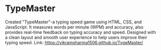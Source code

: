 # TypeMaster
Created "TypeMaster"-a typing speed game using HTML, CSS, and JavaScript. It measures words per minute (WPM) and accuracy, also provides real-time feedback on typing accuracy and speed. Designed with a clean layout and smooth user experience to help users improve their typing speed.
Link: https://vikramsharma1506.github.io/TypeMaster/


